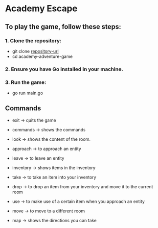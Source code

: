 # Academy Escape

## To play the game, follow these steps:

### 1. Clone the repository:

- git clone [repository-url](https://github.com/Onion1994/academy-adventure-game/blob/main/main.go)
- cd academy-adventure-game

### 2. Ensure you have Go installed in your machine.

### 3. Run the game:

- go run main.go

## Commands

- exit -> quits the game

- commands -> shows the commands

- look -> shows the content of the room.

- approach <entity> -> to approach an entity

- leave -> to leave an entity

- inventory -> shows items in the inventory

- take <item> -> to take an item into your inventory

- drop <item> -> to drop an item from your inventory and move it to the current room

- use <item> -> to make use of a certain item when you approach an entity

- move <direction> -> to move to a different room

- map -> shows the directions you can take